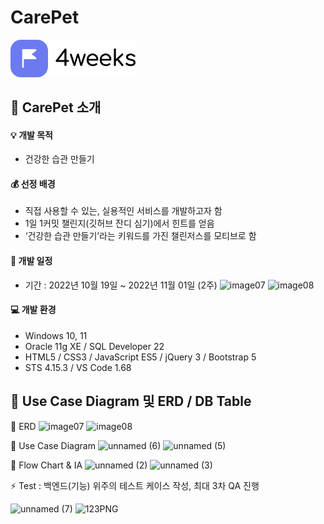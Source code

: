 # CarePet

<img src="fourweeks/src/main/resources/static/images/top_logo.png" width="40%"/>

:information_desk_person: CarePet 소개
------------------------------
#### :bulb: 개발 목적   
* 건강한 습관 만들기

#### :moneybag: 선정 배경
- 직접 사용할 수 있는, 실용적인 서비스를 개발하고자 함
- 1일 1커밋 챌린지(깃허브 잔디 심기)에서 힌트를 얻음
- ‘건강한 습관 만들기’라는 키워드를 가진 챌린저스를 모티브로 함

          
          



#### :calendar: 개발 일정   
* 기간 : 2022년 10월 19일 ~ 2022년 11월 01일 (2주)
![image07](https://user-images.githubusercontent.com/99001224/215045884-ab428915-97f4-4645-adc7-2e86ffe3ca5d.png)
![image08](https://user-images.githubusercontent.com/99001224/215045893-7ebd5631-d60d-4f6f-88e4-e22737fe21b4.png)

#### :computer: 개발 환경   
* Windows 10, 11
* Oracle 11g XE / SQL Developer 22
* HTML5 / CSS3 / JavaScript ES5 / jQuery 3 / Bootstrap 5
* STS 4.15.3 / VS Code 1.68

:clap: Use Case Diagram 및 ERD / DB Table
---------------
:speech_balloon: ERD
![image07](https://user-images.githubusercontent.com/99001224/215045884-ab428915-97f4-4645-adc7-2e86ffe3ca5d.png)
![image08](https://user-images.githubusercontent.com/99001224/215045893-7ebd5631-d60d-4f6f-88e4-e22737fe21b4.png)


:speech_balloon:  Use Case Diagram
![unnamed (6)](https://user-images.githubusercontent.com/99001224/215046614-3785bf75-6e11-4fcf-a07a-b5730f9470f2.png)
![unnamed (5)](https://user-images.githubusercontent.com/99001224/215046624-86d0f5bc-c8ac-409c-a4f7-2effc2fb05f3.png)



:speech_balloon: Flow Chart & IA
![unnamed (2)](https://user-images.githubusercontent.com/99001224/215046000-69e2487a-51fd-458c-8a8b-aa7414d80947.png)
![unnamed (3)](https://user-images.githubusercontent.com/99001224/215046247-a07c7725-610e-4c01-be8f-bf6e3de22e9a.png)


:zap: Test : 백엔드(기능) 위주의 테스트 케이스 작성, 최대 3차 QA 진행


![unnamed (7)](https://user-images.githubusercontent.com/99001224/215046866-d3e9a30e-f690-4e07-96f6-026a27572d50.png)
![123PNG](https://user-images.githubusercontent.com/99001224/215047019-663d470a-0163-48c1-addd-cabab88cf58c.PNG)


 

 

